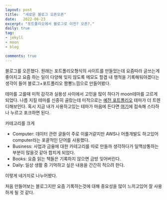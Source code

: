 ```yaml
---
layout: post
title:  "새로운 블로그 오픈오픈"
date:   2022-06-23
excerpt: "포트폴리오에서 블로그로 이전? 오픈?."
daily: true
tag:
- jekyll 
- moon
- blog

comments: true
---
```


블로그를 오픈했다.
원래는 포트폴리오형식의 사이트를 만들었는데 요즘따라 글쓰는게 좋아지고 요즘 하는 일이 다양해 잊지 않도록 메모도 할겸 내 행적을 기록해둬야겠다는 생각이 들어 블로그+포트폴리오 짬뽕느낌으로 만들어봤다.

테마를 고를때 미적 감각과 실용성 사이에서 고민을 많이 하다가 moon테마를 고르게 되었다.
나름 지킬 테마를 신중히 골랐는데 미적으로는 [예전 포트폴리오](http://mongsilemong.github.io/mongsilemong2.github.io) 테마가 더 트렌디해보인다.
혹시 지금 내가 사용하고있는 테마가 마음에 든다면 [여기](https://github.com/TaylanTatli/Moon)에 접속해 스타하나 누르고 포크하면 된다.

카테고리를 크게 

 * Computer: 데이터 관련 글들이 주로 이룰거같지만 AWS나 어플개발도 하고있어 computer라는 포괄적인 단어를 사용했다.
 * Business: 사업과 금융에 대한 카테고리를 따로 만들까 생각하다가 일맥상통하는 부분이 많을것 같아 합치게 되었다.
 * Books: 요즘 읽는 책들은 기록하지 않으면 금방 잊어버린다.
 * Daily: 일상 생활 중 기억하고 싶은 내용을 간간히 적으려 한다.

이렇게 네가지로 나누어봤다.

처음 만들어보는 블로그지만 요즘 기록하는것에 대해 중요성을 많이 느끼고있어 잘 사용하게 될 것 같다.



